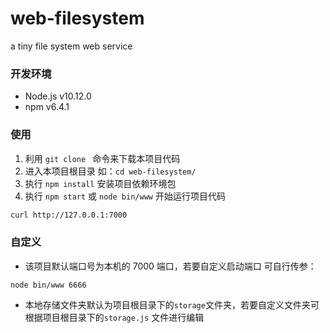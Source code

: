 # web-filesystem
a tiny file system web service

### 开发环境

- Node.js v10.12.0
- npm v6.4.1

### 使用

1. 利用 `git clone ` 命令来下载本项目代码
2. 进入本项目根目录 如：`cd web-filesystem/`
3. 执行 `npm install` 安装项目依赖环境包
4. 执行 `npm start` 或 `node bin/www`  开始运行项目代码


```bash
curl http://127.0.0.1:7000
```

### 自定义

- 该项目默认端口号为本机的 7000 端口，若要自定义启动端口 可自行传参：

```
node bin/www 6666
```

- 本地存储文件夹默认为项目根目录下的`storage`文件夹，若要自定义文件夹可根据项目根目录下的`storage.js` 文件进行编辑